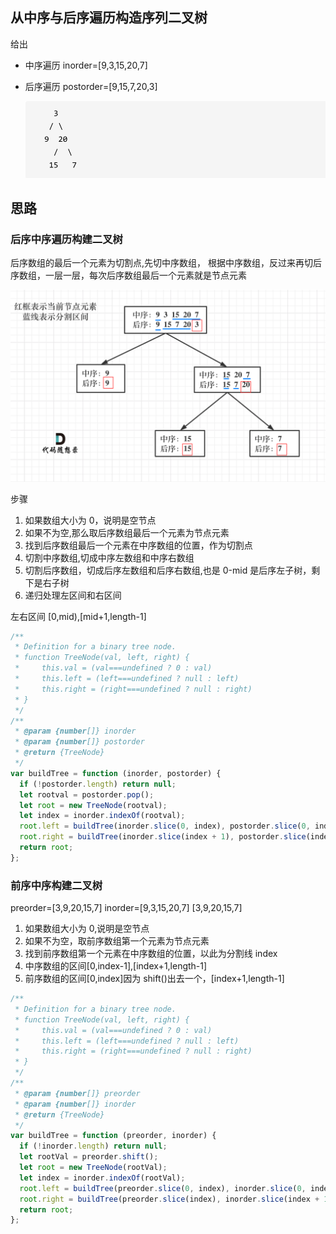 ## 从中序与后序遍历构造序列二叉树

给出

- 中序遍历 inorder=[9,3,15,20,7]
- 后序遍历 postorder=[9,15,7,20,3]

  ![这是图片](./1.png)

## 思路

### 后序中序遍历构建二叉树

后序数组的最后一个元素为切割点,先切中序数组，
根据中序数组，反过来再切后序数组，一层一层，每次后序数组最后一个元素就是节点元素

![这是图片](./2.png)

步骤

1. 如果数组大小为 0，说明是空节点
2. 如果不为空,那么取后序数组最后一个元素为节点元素
3. 找到后序数组最后一个元素在中序数组的位置，作为切割点
4. 切割中序数组,切成中序左数组和中序右数组
5. 切割后序数组，切成后序左数组和后序右数组,也是 0-mid 是后序左子树，剩下是右子树
6. 递归处理左区间和右区间

左右区间
[0,mid),[mid+1,length-1]

```js
/**
 * Definition for a binary tree node.
 * function TreeNode(val, left, right) {
 *     this.val = (val===undefined ? 0 : val)
 *     this.left = (left===undefined ? null : left)
 *     this.right = (right===undefined ? null : right)
 * }
 */
/**
 * @param {number[]} inorder
 * @param {number[]} postorder
 * @return {TreeNode}
 */
var buildTree = function (inorder, postorder) {
  if (!postorder.length) return null;
  let rootval = postorder.pop();
  let root = new TreeNode(rootval);
  let index = inorder.indexOf(rootval);
  root.left = buildTree(inorder.slice(0, index), postorder.slice(0, index));
  root.right = buildTree(inorder.slice(index + 1), postorder.slice(index));
  return root;
};
```

### 前序中序构建二叉树

preorder=[3,9,20,15,7]
inorder=[9,3,15,20,7]
[3,9,20,15,7]

1. 如果数组大小为 0,说明是空节点
2. 如果不为空，取前序数组第一个元素为节点元素
3. 找到前序数组第一个元素在中序数组的位置，以此为分割线 index
4. 中序数组的区间[0,index-1],[index+1,length-1]
5. 前序数组的区间[0,index]因为 shift()出去一个，[index+1,length-1]

```js
/**
 * Definition for a binary tree node.
 * function TreeNode(val, left, right) {
 *     this.val = (val===undefined ? 0 : val)
 *     this.left = (left===undefined ? null : left)
 *     this.right = (right===undefined ? null : right)
 * }
 */
/**
 * @param {number[]} preorder
 * @param {number[]} inorder
 * @return {TreeNode}
 */
var buildTree = function (preorder, inorder) {
  if (!inorder.length) return null;
  let rootVal = preorder.shift();
  let root = new TreeNode(rootVal);
  let index = inorder.indexOf(rootVal);
  root.left = buildTree(preorder.slice(0, index), inorder.slice(0, index));
  root.right = buildTree(preorder.slice(index), inorder.slice(index + 1));
  return root;
};
```

